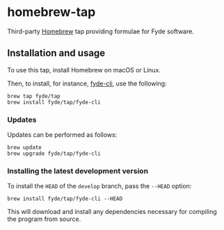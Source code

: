 # homebrew-tap

Third-party [Homebrew](https://brew.sh/) tap providing formulae for Fyde software.

## Installation and usage

To use this tap, install Homebrew on macOS or Linux.

Then, to install, for instance, [fyde-cli](https://github.com/fyde/fyde-cli), use the following:

```
brew tap fyde/tap
brew install fyde/tap/fyde-cli
```

### Updates

Updates can be performed as follows:

```
brew update
brew upgrade fyde/tap/fyde-cli
```

### Installing the latest development version

To install the `HEAD` of the `develop` branch, pass the `--HEAD` option:

```
brew install fyde/tap/fyde-cli --HEAD
```

This will download and install any dependencies necessary for compiling the program from source.